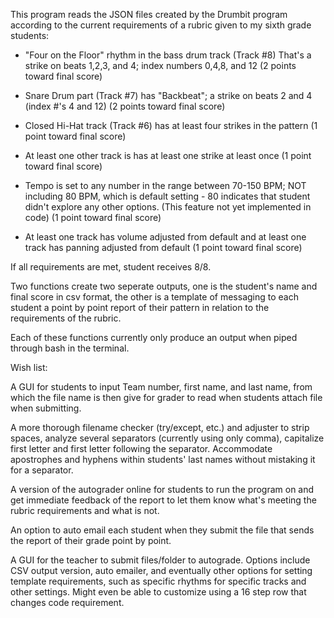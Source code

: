 This program reads the JSON files created by the Drumbit program according to the 
current requirements of a rubric given to my sixth grade students:

* "Four on the Floor" rhythm in the bass drum track (Track #8)
That's a strike on beats 1,2,3, and 4; index numbers 0,4,8, and 12 (2 points toward final score)

* Snare Drum part (Track #7) has "Backbeat"; a strike on beats 2 and 4 (index #'s 4 and 12) (2 points toward final score)

* Closed Hi-Hat track (Track #6) has at least four strikes in the pattern (1 point toward final score)

* At least one other track is has at least one strike at least once (1 point toward final score)

* Tempo is set to any number in the range between 70-150 BPM;
NOT including 80 BPM, which is default setting - 80 indicates that student didn't explore 
any other options. (This feature not yet implemented in code) (1 point toward final score)

* At least one track has volume adjusted from default and at least one track has panning adjusted from default
(1 point toward final score)

If all requirements are met, student receives 8/8.

Two functions create two seperate outputs, one is the student's name and final score in csv format, 
the other is a template of messaging to each student a point by point report of their pattern in 
relation to the requirements of the rubric.

Each of these functions currently only produce an output when piped through bash in the terminal.


Wish list:

A GUI for students to input Team number, first name, and last name, from which the 
file name is then give for grader to read when students attach file when submitting.

A more thorough filename checker (try/except, etc.) and adjuster to strip spaces, analyze 
several separators (currently using only comma), capitalize first letter and first letter following
the separator. Accommodate apostrophes and hyphens within students' last names without mistaking it for a separator.

A version of the autograder online for students to run the program on and get immediate feedback of the report to let
them know what's meeting the rubric requirements and what is not.

An option to auto email each student when they submit the file that sends the report of their grade point by point.

A GUI for the teacher to submit files/folder to autograde. Options include CSV output version, auto emailer, 
and eventually other options for setting template requirements, such as specific rhythms for specific tracks and other
settings. Might even be able to customize using a 16 step row that changes code requirement.




